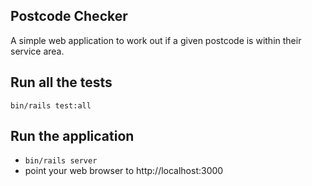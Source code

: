 ## Postcode Checker

A simple web application to work out if a given postcode is within their service area.

## Run all the tests

`bin/rails test:all`

## Run the application

* `bin/rails server`
* point your web browser to http://localhost:3000
